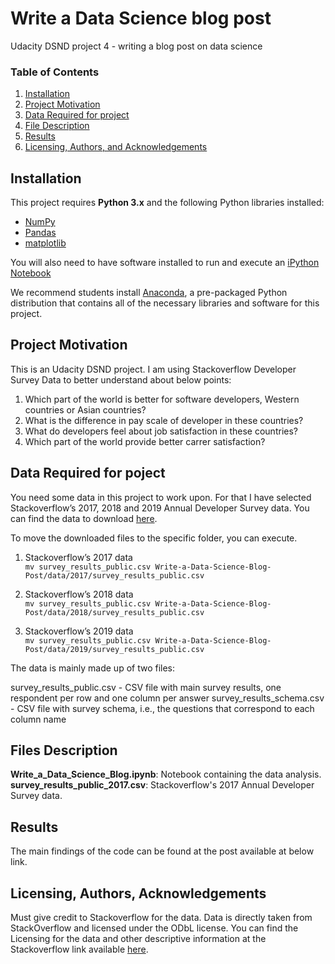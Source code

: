 # Write a Data Science blog post
Udacity DSND project 4 - writing a blog post on data science

### Table of Contents

1. [Installation](#installation)
2. [Project Motivation](#motivation)
3. [Data Required for project](#data)
4. [File Description](#files)
5. [Results](#results)
6. [Licensing, Authors, and Acknowledgements](#licensing)


## Installation <a name="installation"></a>

This project requires **Python 3.x** and the following Python libraries installed:

- [NumPy](http://www.numpy.org/)
- [Pandas](http://pandas.pydata.org)
- [matplotlib](http://matplotlib.org/)

You will also need to have software installed to run and execute an [iPython Notebook](http://ipython.org/notebook.html)

We recommend students install [Anaconda](https://www.continuum.io/downloads), a pre-packaged Python distribution that contains all of the necessary libraries and software for this project. 


## Project Motivation <a name="motivation"></a>

This is an Udacity DSND project. I am using Stackoverflow Developer Survey Data to better understand about below points:</br>
1. Which part of the world is better for software developers, Western countries or Asian countries? </br>
2. What is the difference in pay scale of developer in these countries? </br>
3. What do developers feel about job satisfaction in these countries? </br>
4. Which part of the world provide better carrer satisfaction? </br>


## Data Required for poject <a name="data"></a>

You need some data in this project to work upon. For that I have selected Stackoverflow’s 2017, 2018 and 2019 Annual Developer Survey data. You can find the data to download [here](https://insights.stackoverflow.com/survey). </br>

To move the downloaded files to the specific folder, you can execute. </br>

1. Stackoverflow’s 2017 data </br>
` mv survey_results_public.csv Write-a-Data-Science-Blog-Post/data/2017/survey_results_public.csv `</br>

2. Stackoverflow’s 2018 data </br>
` mv survey_results_public.csv Write-a-Data-Science-Blog-Post/data/2018/survey_results_public.csv `</br>

3. Stackoverflow’s 2019 data </br>
` mv survey_results_public.csv Write-a-Data-Science-Blog-Post/data/2019/survey_results_public.csv `</br>

The data is mainly made up of two files:

survey_results_public.csv - CSV file with main survey results, one respondent per row and one column per answer
survey_results_schema.csv - CSV file with survey schema, i.e., the questions that correspond to each column name


## Files Description <a name="files"></a>

**Write_a_Data_Science_Blog.ipynb**: Notebook containing the data analysis. </br>
**survey_results_public_2017.csv**: Stackoverflow's 2017 Annual Developer Survey data. </br>



## Results <a name="results"></a>
The main findings of the code can be found at the post available at below link.




## Licensing, Authors, Acknowledgements<a name="licensing"></a>
Must give credit to Stackoverflow for the data. Data is directly taken from StackOverflow and licensed under the ODbL license. You can find the Licensing for the data and other descriptive information at the Stackoverflow link available [here](https://insights.stackoverflow.com/survey).
